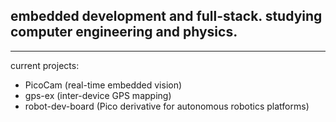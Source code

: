 ## embedded development and full-stack. studying computer engineering and physics.
---
current projects:
 - PicoCam (real-time embedded vision)
 - gps-ex (inter-device GPS mapping)
 - robot-dev-board (Pico derivative for autonomous robotics platforms)
